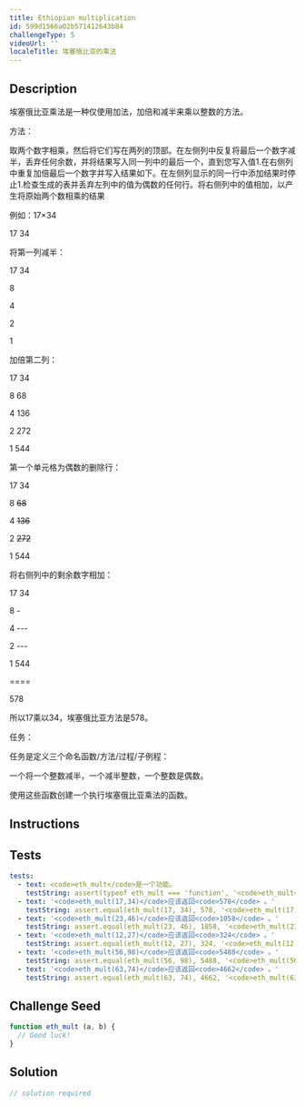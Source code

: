 ```yaml
---
title: Ethiopian multiplication
id: 599d1566a02b571412643b84
challengeType: 5
videoUrl: ''
localeTitle: 埃塞俄比亚的乘法
---
```


## Description
<section id="description"><p>埃塞俄比亚乘法是一种仅使用加法，加倍和减半来乘以整数的方法。 </p><p>方法： </p>取两个数字相乘，然后将它们写在两列的顶部。在左侧列中反复将最后一个数字减半，丢弃任何余数，并将结果写入同一列中的最后一个，直到您写入值1.在右侧列中重复加倍最后一个数字并写入结果如下。在左侧列显示的同一行中添加结果时停止1.检查生成的表并丢弃左列中的值为偶数的任何行。将右侧列中的值相加，以产生将原始两个数相乘的结果<p>例如：17×34 </p><p> 17 34 </p><p>将第一列减半： </p><p> 17 34 </p><p> 8 </p><p> 4 </p><p> 2 </p><p> 1 </p><p>加倍第二列： </p><p> 17 34 </p><p> 8 68 </p><p> 4 136 </p><p> 2 272 </p><p> 1 544 </p><p>第一个单元格为偶数的删除行： </p><p> 17 34 </p><p> 8 <strike>68</strike> </p><p> 4 <strike>136</strike> </p><p> 2 <strike>272</strike> </p><p> 1 544 </p><p>将右侧列中的剩余数字相加： </p><p> 17 34 </p><p> 8  - </p><p> 4 --- </p><p> 2 --- </p><p> 1 544 </p><p> ==== </p><p> 578 </p><p>所以17乘以34，埃塞俄比亚方法是578。 </p>任务： <p>任务是定义三个命名函数/方法/过程/子例程： </p>一个将一个整数减半，一个减半整数，一个整数是偶数。 <p>使用这些函数创建一个执行埃塞俄比亚乘法的函数。 </p></section>

## Instructions
<section id="instructions">
</section>

## Tests
<section id='tests'>

```yml
tests:
  - text: <code>eth_mult</code>是一个功能。
    testString: assert(typeof eth_mult === 'function', '<code>eth_mult</code> is a function.');
  - text: '<code>eth_mult(17,34)</code>应该返回<code>578</code> 。'
    testString: assert.equal(eth_mult(17, 34), 578, '<code>eth_mult(17,34)</code> should return <code>578</code>.');
  - text: '<code>eth_mult(23,46)</code>应该返回<code>1058</code> 。'
    testString: assert.equal(eth_mult(23, 46), 1058, '<code>eth_mult(23,46)</code> should return <code>1058</code>.');
  - text: '<code>eth_mult(12,27)</code>应该返回<code>324</code> 。'
    testString: assert.equal(eth_mult(12, 27), 324, '<code>eth_mult(12,27)</code> should return <code>324</code>.');
  - text: '<code>eth_mult(56,98)</code>应该返回<code>5488</code> 。'
    testString: assert.equal(eth_mult(56, 98), 5488, '<code>eth_mult(56,98)</code> should return <code>5488</code>.');
  - text: '<code>eth_mult(63,74)</code>应该返回<code>4662</code> 。'
    testString: assert.equal(eth_mult(63, 74), 4662, '<code>eth_mult(63,74)</code> should return <code>4662</code>.');

```

</section>

## Challenge Seed
<section id='challengeSeed'>

<div id='js-seed'>

```js
function eth_mult (a, b) {
  // Good luck!
}

```

</div>



</section>

## Solution
<section id='solution'>

```js
// solution required
```
</section>
